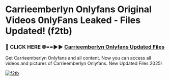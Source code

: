 # Carrieemberlyn Onlyfans Original Videos 0nlyFans Leaked - Files Updated! (f2tb)

<h3>🔴 CLICK HERE 🌐==►► <a href="https://tinyurl.com/ehrbuxhb" rel="nofollow">Carrieemberlyn Onlyfans Updated Files</a></h3>

Get Carrieemberlyn Onlyfans and all content. Now you can access all videos and pictures of Carrieemberlyn Onlyfans. New Updated Files 2025!

[![f2tb](https://i.imgur.com/lVYEuWS.gif)](https://tinyurl.com/ehrbuxhb)
